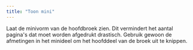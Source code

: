 ```yaml
---
title: "Toon mini"
---
```


Laat de minivorm van de hoofdbroek zien. Dit vermindert het aantal pagina's dat moet worden afgedrukt drastisch. Gebruik gewoon de afmetingen in het minideel om het hoofddeel van de broek uit te knippen.


